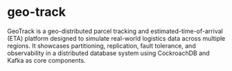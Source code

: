 # geo-track
GeoTrack is a geo-distributed parcel tracking and estimated-time-of-arrival (ETA) platform designed to simulate real-world logistics data across multiple regions. It showcases partitioning, replication, fault tolerance, and observability in a distributed database system using CockroachDB and Kafka as core components.
